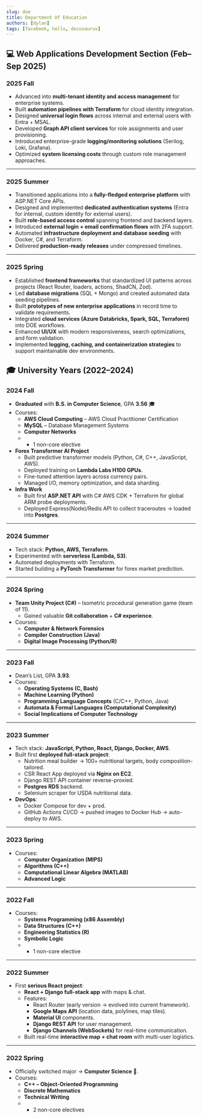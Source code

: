 ```yaml
---
slug: doe
title: Department Of Education
authors: [dylan]
tags: [facebook, hello, docusaurus]
---
```


## 💻 Web Applications Development Section (Feb–Sep 2025)

### 2025 Fall

- Advanced into **multi-tenant identity and access management** for enterprise systems.
- Built **automation pipelines with Terraform** for cloud identity integration.
- Designed **universal login flows** across internal and external users with Entra + MSAL.
- Developed **Graph API client services** for role assignments and user provisioning.
- Introduced enterprise-grade **logging/monitoring solutions** (Serilog, Loki, Grafana).
- Optimized **system licensing costs** through custom role management approaches.

---

### 2025 Summer

- Transitioned applications into a **fully-fledged enterprise platform** with ASP.NET Core APIs.
- Designed and implemented **dedicated authentication systems** (Entra for internal, custom identity for external users).
- Built **role-based access control** spanning frontend and backend layers.
- Introduced **external login + email confirmation flows** with 2FA support.
- Automated **infrastructure deployment and database seeding** with Docker, C#, and Terraform.
- Delivered **production-ready releases** under compressed timelines.

---

### 2025 Spring

- Established **frontend frameworks** that standardized UI patterns across projects (React Router, loaders, actions, ShadCN, Zod).
- Led **database migrations** (SQL + Mongo) and created automated data seeding pipelines.
- Built **prototypes of new enterprise applications** in record time to validate requirements.
- Integrated **cloud services (Azure Databricks, Spark, SQL, Terraform)** into DOE workflows.
- Enhanced **UI/UX** with modern responsiveness, search optimizations, and form validation.
- Implemented **logging, caching, and containerization strategies** to support maintainable dev environments.

## 🎓 University Years (2022–2024)

### 2024 Fall

- **Graduated** with **B.S. in Computer Science**, GPA **3.56** 🎓
- Courses:
  - **AWS Cloud Computing** – AWS Cloud Practitioner Certification
  - **MySQL** – Database Management Systems
  - **Computer Networks**
  - - 1 non-core elective
- **Forex Transformer AI Project**
  - Built predictive transformer models (Python, C#, C++, JavaScript, AWS).
  - Deployed training on **Lambda Labs H100 GPUs**.
  - Fine-tuned attention layers across currency pairs.
  - Managed I/O, memory optimization, and data sharding.
- **Infra Work**
  - Built first **ASP.NET API** with C# AWS CDK + Terraform for global ARM probe deployments.
  - Deployed Express(Node)/Redis API to collect traceroutes → loaded into **Postgres**.

---

### 2024 Summer

- Tech stack: **Python, AWS, Terraform**.
- Experimented with **serverless (Lambda, S3)**.
- Automated deployments with Terraform.
- Started building a **PyTorch Transformer** for forex market prediction.

---

### 2024 Spring

- **Team Unity Project (C#)** – Isometric procedural generation game (team of 11).
  - Gained valuable **Git collaboration** + **C# experience**.
- Courses:
  - **Computer & Network Forensics**
  - **Compiler Construction (Java)**
  - **Digital Image Processing (Python/R)**

---

### 2023 Fall

- Dean’s List, GPA **3.93**.
- Courses:
  - **Operating Systems (C, Bash)**
  - **Machine Learning (Python)**
  - **Programming Language Concepts** (C/C++, Python, Java)
  - **Automata & Formal Languages (Computational Complexity)**
  - **Social Implications of Computer Technology**

---

### 2023 Summer

- Tech stack: **JavaScript, Python, React, Django, Docker, AWS**.
- Built first **deployed full-stack project**:
  - Nutrition meal builder → 100+ nutritional targets, body composition-tailored.
  - CSR React App deployed via **Nginx on EC2**.
  - Django REST API container reverse-proxied.
  - **Postgres RDS** backend.
  - Selenium scraper for USDA nutritional data.
- **DevOps**:
  - Docker Compose for dev + prod.
  - GitHub Actions CI/CD → pushed images to Docker Hub → auto-deploy to AWS.

---

### 2023 Spring

- Courses:
  - **Computer Organization (MIPS)**
  - **Algorithms (C++)**
  - **Computational Linear Algebra (MATLAB)**
  - **Advanced Logic**

---

### 2022 Fall

- Courses:
  - **Systems Programming (x86 Assembly)**
  - **Data Structures (C++)**
  - **Engineering Statistics (R)**
  - **Symbolic Logic**
  - - 1 non-core elective

---

### 2022 Summer

- First **serious React project**:
  - **React + Django full-stack app** with maps & chat.
  - Features:
    - React Router (early version → evolved into current framework).
    - **Google Maps API** (location data, polylines, map tiles).
    - **Material UI** components.
    - **Django REST API** for user management.
    - **Django Channels (WebSockets)** for real-time communication.
  - Built real-time **interactive map + chat room** with multi-user logistics.

---

### 2022 Spring

- Officially switched major → **Computer Science** 🎉.
- Courses:
  - **C++ – Object-Oriented Programming**
  - **Discrete Mathematics**
  - **Technical Writing**
  - - 2 non-core electives
